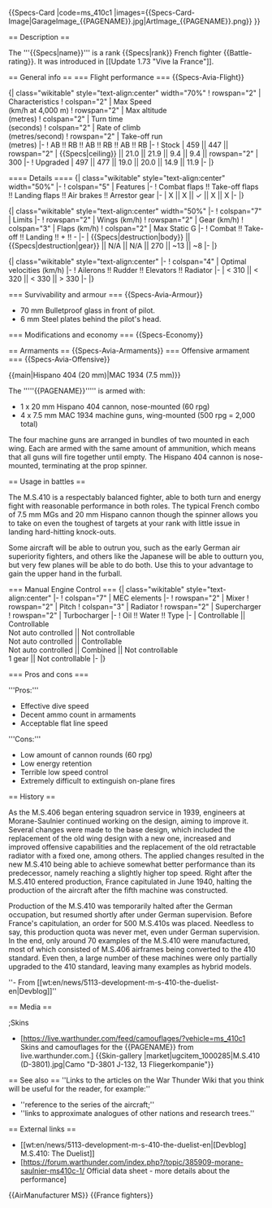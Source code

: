 {{Specs-Card
|code=ms_410c1
|images={{Specs-Card-Image|GarageImage_{{PAGENAME}}.jpg|ArtImage\_{{PAGENAME}}.png}}
}}

== Description ==

<!-- ''In the description, the first part should be about the history of and the creation and combat usage of the aircraft, as well as its key features. In the second part, tell the reader about the aircraft in the game. Insert a screenshot of the vehicle, so that if the novice player does not remember the vehicle by name, he will immediately understand what kind of vehicle the article is talking about.'' -->

The '''{{Specs|name}}''' is a rank {{Specs|rank}} French fighter {{Battle-rating}}. It was introduced in [[Update 1.73 "Vive la France"]].

== General info ==
=== Flight performance ===
{{Specs-Avia-Flight}}

<!-- ''Describe how the aircraft behaves in the air. Speed, manoeuvrability, acceleration and allowable loads - these are the most important characteristics of the vehicle.'' -->

{| class="wikitable" style="text-align:center" width="70%"
! rowspan="2" | Characteristics
! colspan="2" | Max Speed<br>(km/h at 4,000 m)
! rowspan="2" | Max altitude<br>(metres)
! colspan="2" | Turn time<br>(seconds)
! colspan="2" | Rate of climb<br>(metres/second)
! rowspan="2" | Take-off run<br>(metres)
|-
! AB !! RB !! AB !! RB !! AB !! RB
|-
! Stock
| 459 || 447 || rowspan="2" | {{Specs|ceiling}} || 21.0 || 21.9 || 9.4 || 9.4 || rowspan="2" | 300
|-
! Upgraded
| 497 || 477 || 19.0 || 20.0 || 14.9 || 11.9
|-
|}

==== Details ====
{| class="wikitable" style="text-align:center" width="50%"
|-
! colspan="5" | Features
|-
! Combat flaps !! Take-off flaps !! Landing flaps !! Air brakes !! Arrestor gear
|-
| X || X || ✓ || X || X <!-- ✓ -->
|-
|}

{| class="wikitable" style="text-align:center" width="50%"
|-
! colspan="7" | Limits
|-
! rowspan="2" | Wings (km/h)
! rowspan="2" | Gear (km/h)
! colspan="3" | Flaps (km/h)
! colspan="2" | Max Static G
|-
! Combat !! Take-off !! Landing !! + !! -
|-
| {{Specs|destruction|body}} || {{Specs|destruction|gear}} || N/A || N/A || 270 || ~13 || ~8
|-
|}

{| class="wikitable" style="text-align:center"
|-
! colspan="4" | Optimal velocities (km/h)
|-
! Ailerons !! Rudder !! Elevators !! Radiator
|-
| < 310 || < 320 || < 330 || > 330
|-
|}

=== Survivability and armour ===
{{Specs-Avia-Armour}}

<!-- ''Examine the survivability of the aircraft. Note how vulnerable the structure is and how secure the pilot is, whether the fuel tanks are armoured, etc. Describe the armour, if there is any, and also mention the vulnerability of other critical aircraft systems.'' -->

- 70 mm Bulletproof glass in front of pilot.
- 6 mm Steel plates behind the pilot's head.

=== Modifications and economy ===
{{Specs-Economy}}

== Armaments ==
{{Specs-Avia-Armaments}}
=== Offensive armament ===
{{Specs-Avia-Offensive}}

<!-- ''Describe the offensive armament of the aircraft, if any. Describe how effective the cannons and machine guns are in a battle, and also what belts or drums are better to use. If there is no offensive weaponry, delete this subsection.'' -->

{{main|Hispano 404 (20 mm)|MAC 1934 (7.5 mm)}}

The '''''{{PAGENAME}}''''' is armed with:

- 1 x 20 mm Hispano 404 cannon, nose-mounted (60 rpg)
- 4 x 7.5 mm MAC 1934 machine guns, wing-mounted (500 rpg = 2,000 total)

The four machine guns are arranged in bundles of two mounted in each wing. Each are armed with the same amount of ammunition, which means that all guns will fire together until empty. The Hispano 404 cannon is nose-mounted, terminating at the prop spinner.

== Usage in battles ==

<!-- ''Describe the tactics of playing in the aircraft, the features of using aircraft in a team and advice on tactics. Refrain from creating a "guide" - do not impose a single point of view, but instead, give the reader food for thought. Examine the most dangerous enemies and give recommendations on fighting them. If necessary, note the specifics of the game in different modes (AB, RB, SB).'' -->

The M.S.410 is a respectably balanced fighter, able to both turn and energy fight with reasonable performance in both roles. The typical French combo of 7.5 mm MGs and 20 mm Hispano cannon though the spinner allows you to take on even the toughest of targets at your rank with little issue in landing hard-hitting knock-outs.

Some aircraft will be able to outrun you, such as the early German air superiority fighters, and others like the Japanese will be able to outturn you, but very few planes will be able to do both. Use this to your advantage to gain the upper hand in the furball.

=== Manual Engine Control ===
{| class="wikitable" style="text-align:center"
|-
! colspan="7" | MEC elements
|-
! rowspan="2" | Mixer
! rowspan="2" | Pitch
! colspan="3" | Radiator
! rowspan="2" | Supercharger
! rowspan="2" | Turbocharger
|-
! Oil !! Water !! Type
|-
| Controllable || Controllable<br>Not auto controlled || Not controllable<br>Not auto controlled || Controllable<br>Not auto controlled || Combined || Not controllable<br>1 gear || Not controllable
|-
|}

=== Pros and cons ===

<!-- ''Summarise and briefly evaluate the vehicle in terms of its characteristics and combat effectiveness. Mark its pros and cons in the bulleted list. Try not to use more than 6 points for each of the characteristics. Avoid using categorical definitions such as "bad", "good" and the like - use substitutions with softer forms such as "inadequate" and "effective".'' -->

'''Pros:'''

- Effective dive speed
- Decent ammo count in armaments
- Acceptable flat line speed

'''Cons:'''

- Low amount of cannon rounds (60 rpg)
- Low energy retention
- Terrible low speed control
- Extremely difficult to extinguish on-plane fires

== History ==

<!-- ''Describe the history of the creation and combat usage of the aircraft in more detail than in the introduction. If the historical reference turns out to be too long, take it to a separate article, taking a link to the article about the vehicle and adding a block "/History" (example: <nowiki>https://wiki.warthunder.com/(Vehicle-name)/History</nowiki>) and add a link to it here using the <code>main</code> template. Be sure to reference text and sources by using <code><nowiki><ref></ref></nowiki></code>, as well as adding them at the end of the article with <code><nowiki><references /></nowiki></code>. This section may also include the vehicle's dev blog entry (if applicable) and the in-game encyclopedia description (under <code><nowiki>=== In-game description ===</nowiki></code>, also if applicable).'' -->

As the M.S.406 began entering squadron service in 1939, engineers at Morane-Saulnier continued working on the design, aiming to improve it. Several changes were made to the base design, which included the replacement of the old wing design with a new one, increased and improved offensive capabilities and the replacement of the old retractable radiator with a fixed one, among others. The applied changes resulted in the new M.S.410 being able to achieve somewhat better performance than its predecessor, namely reaching a slightly higher top speed. Right after the M.S.410 entered production, France capitulated in June 1940, halting the production of the aircraft after the fifth machine was constructed.

Production of the M.S.410 was temporarily halted after the German occupation, but resumed shortly after under German supervision. Before France's capitulation, an order for 500 M.S.410s was placed. Needless to say, this production quota was never met, even under German supervision. In the end, only around 70 examples of the M.S.410 were manufactured, most of which consisted of M.S.406 airframes being converted to the 410 standard. Even then, a large number of these machines were only partially upgraded to the 410 standard, leaving many examples as hybrid models.

''- From [[wt:en/news/5113-development-m-s-410-the-duelist-en|Devblog]]''

== Media ==

<!-- ''Excellent additions to the article would be video guides, screenshots from the game, and photos.'' -->

;Skins

- [https://live.warthunder.com/feed/camouflages/?vehicle=ms_410c1 Skins and camouflages for the {{PAGENAME}} from live.warthunder.com.]
  {{Skin-gallery |market|ugcitem_1000285|M.S.410 (D-3801).jpg|Camo "D-3801 J-132, 13 Fliegerkompanie"}}

== See also ==
''Links to the articles on the War Thunder Wiki that you think will be useful for the reader, for example:''

- ''reference to the series of the aircraft;''
- ''links to approximate analogues of other nations and research trees.''

== External links ==

<!-- ''Paste links to sources and external resources, such as:''
* ''topic on the official game forum;''
* ''other literature.'' -->

- [[wt:en/news/5113-development-m-s-410-the-duelist-en|[Devblog] M.S.410: The Duelist]]
- [https://forum.warthunder.com/index.php?/topic/385909-morane-saulnier-ms410c-1/ Official data sheet - more details about the performance]

{{AirManufacturer MS}}
{{France fighters}}

